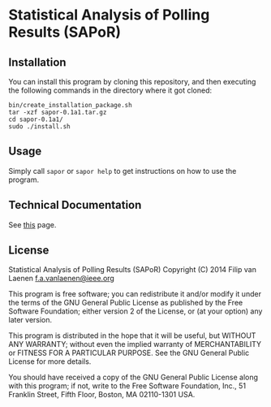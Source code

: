 Statistical Analysis of Polling Results (SAPoR)
===============================================

Installation
------------

You can install this program by cloning this repository, and then executing the
following commands in the directory where it got cloned:

    bin/create_installation_package.sh 
    tar -xzf sapor-0.1a1.tar.gz
    cd sapor-0.1a1/
    sudo ./install.sh

Usage
-----

Simply call `sapor` or `sapor help` to get instructions on how to use the
program.

Technical Documentation
-----------------------

See [this](Technical+Documentation.md) page.

License
-------

Statistical Analysis of Polling Results (SAPoR)
Copyright (C) 2014 Filip van Laenen <f.a.vanlaenen@ieee.org>

This program is free software; you can redistribute it and/or modify
it under the terms of the GNU General Public License as published by
the Free Software Foundation; either version 2 of the License, or
(at your option) any later version.

This program is distributed in the hope that it will be useful,
but WITHOUT ANY WARRANTY; without even the implied warranty of
MERCHANTABILITY or FITNESS FOR A PARTICULAR PURPOSE.  See the
GNU General Public License for more details.

You should have received a copy of the GNU General Public License along
with this program; if not, write to the Free Software Foundation, Inc.,
51 Franklin Street, Fifth Floor, Boston, MA 02110-1301 USA.
